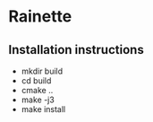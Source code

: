 # Rainette

## Installation instructions

- mkdir build
- cd build
- cmake ..
- make -j3
- make install

